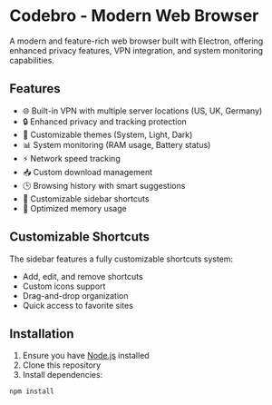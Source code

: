 # Codebro - Modern Web Browser

A modern and feature-rich web browser built with Electron, offering enhanced privacy features, VPN integration, and system monitoring capabilities.

## Features

- 🌐 Built-in VPN with multiple server locations (US, UK, Germany)
- 🔒 Enhanced privacy and tracking protection
- 🎨 Customizable themes (System, Light, Dark)
- 📊 System monitoring (RAM usage, Battery status)
- ⚡ Network speed tracking
- 📥 Custom download management
- 🕒 Browsing history with smart suggestions
- 🎯 Customizable sidebar shortcuts
- 💨 Optimized memory usage

## Customizable Shortcuts

The sidebar features a fully customizable shortcuts system:
- Add, edit, and remove shortcuts
- Custom icons support
- Drag-and-drop organization
- Quick access to favorite sites

## Installation

1. Ensure you have [Node.js](https://nodejs.org/) installed
2. Clone this repository
3. Install dependencies:
```bash
npm install
```